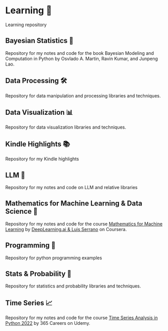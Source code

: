 # Learning 🚀

Learning repository

## Bayesian Statistics 🎲

Repository for my notes and code for the book Bayesian Modeling and Computation in Python by Osvlado A. Martin, Ravin Kumar, and Junpeng Lao.

## Data Processing 🛠️

Repository for data manipulation and processing libraries and techniques.

## Data Visualization 📊

Repository for data visualization libraries and techniques.

## Kindle Highlights 📚

Repository for my Kindle highlights

## LLM 🤖

Repository for my notes and code on LLM and relative libraries

## Mathematics for Machine Learning & Data Science 🔢

Repository for my notes and code for the course [Mathematics for Machine Learning](https://www.coursera.org/specializations/mathematics-for-machine-learning-and-data-science/) by [DeepLearning.ai & Luis Serrano](https://www.coursera.org/instructor/luis-serrano) on Coursera.

## Programming 🐍

Repository for python programming examples

## Stats & Probability 🎲

Repository for statistics and probability libraries and techniques.

## Time Series 📈

Repository for my notes and code for the course [Time Series Analysis in Python 2022](https://www.udemy.com/course/time-series-analysis-in-python/) by 365 Careers on Udemy.




